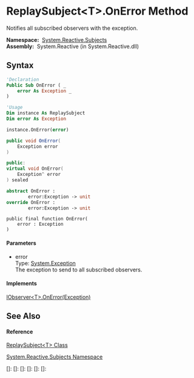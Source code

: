 # ReplaySubject\<T\>.OnError Method

Notifies all subscribed observers with the exception.

**Namespace:**  [System.Reactive.Subjects](System.Reactive.Subjects\System.Reactive.Subjects.md)  
**Assembly:**  System.Reactive (in System.Reactive.dll)

## Syntax

```vb
'Declaration
Public Sub OnError ( _
    error As Exception _
)
```

```vb
'Usage
Dim instance As ReplaySubject
Dim error As Exception

instance.OnError(error)
```

```csharp
public void OnError(
    Exception error
)
```

```c++
public:
virtual void OnError(
    Exception^ error
) sealed
```

```fsharp
abstract OnError : 
        error:Exception -> unit 
override OnError : 
        error:Exception -> unit 
```

```jscript
public final function OnError(
    error : Exception
)
```

#### Parameters

- error  
  Type: [System.Exception](https://msdn.microsoft.com/en-us/library/c18k6c59)  
  The exception to send to all subscribed observers.

#### Implements

[IObserver\<T\>.OnError(Exception)](https://msdn.microsoft.com/en-us/library/m:system.iobserver%601.onerror(system.exception)(v=VS.103))

## See Also

#### Reference

[ReplaySubject\<T\> Class](ReplaySubject\ReplaySubject(T).md)

[System.Reactive.Subjects Namespace](System.Reactive.Subjects\System.Reactive.Subjects.md)

[]: 
[]: 
[]: 
[]: 
[]: 
[]: 